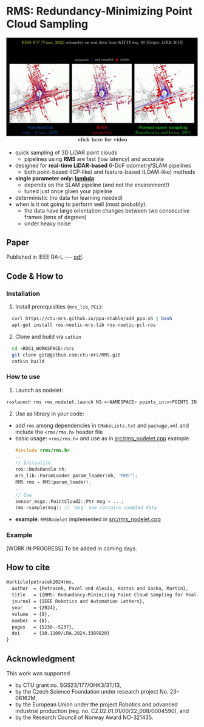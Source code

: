 # RMS: Redundancy-Minimizing Point Cloud Sampling

[![RMS](./fig/snapshot.jpg)](https://www.youtube.com/watch?v=Y9ZlRrX1UBY)

  * quick sampling of 3D LiDAR point clouds
    * pipelines using **RMS** are fast (low latency) and accurate
  * designed for **real-time LiDAR-based** 6-DoF odometry/SLAM pipelines
    * both point-based (ICP-like) and feature-based (LOAM-like) methods 
  * **single parameter only: [lambda](https://github.com/ctu-mrs/RMS/blob/master/config/default.yaml)**
    * depends on the SLAM pipeline (and not the environment!)
    * tuned just once given your pipeline
  * deterministic (no data for learning needed) 
  * when is it not going to perform well (most probably):
    * the data have large orientation changes between two consecutive frames (tens of degrees)
    * under heavy noise

## Paper
Published in IEEE RA-L --- [pdf](https://arxiv.org/pdf/2312.07337.pdf).

## Code & How to

### Installation
1) Install prerequisities (`mrs_lib`, `PCL`):
```bash
  curl https://ctu-mrs.github.io/ppa-stable/add_ppa.sh | bash
  apt-get install ros-noetic-mrs-lib ros-noetic-pcl-ros
```
2) Clone and build via `catkin`
```bash
  cd <ROS1_WORKSPACE>/src
  git clone git@github.com:ctu-mrs/RMS.git
  catkin build
```

### How to use
1) Launch as nodelet:
```bash
roslaunch rms rms_nodelet.launch NS:=<NAMESPACE> points_in:=<POINTS IN TOPIC> points_out:=<POINTS OUT TOPIC>
```
2) Use as library in your code:
  - add `rms` among dependencies in `CMakeLists.txt` and `package.xml` and include the `<rms/rms.h>` header file
  - basic usage: `<rms/rms.h>` and use as in [src/rms_nodelet.cpp](https://github.com/ctu-mrs/RMS/blob/master/src/rms_nodelet.cpp) example
    ```cpp
    #include <rms/rms.h>
    ...
    // Initialize
    ros::NodeHandle nh;
    mrs_lib::ParamLoader param_loader(nh, "RMS");
    RMS rms = RMS(param_loader);
    ...
    // Use
    sensor_msgs::PointCloud2::Ptr msg = ...;
    rms->sample(msg); // 'msg' now contains sampled data
    ```
  - **example**: `RMSNodelet` implemented in [src/rms_nodelet.cpp](https://github.com/ctu-mrs/RMS/blob/master/src/rms_nodelet.cpp)

### Example
[WORK IN PROGRESS] To be added in coming days.

## How to cite
```tex
@article{petracek2024rms,
  author  = {Petracek, Pavel and Alexis, Kostas and Saska, Martin},
  title   = {{RMS: Redundancy-Minimizing Point Cloud Sampling for Real-Time Pose Estimation}},
  journal = {IEEE Robotics and Automation Letters},
  year    = {2024},
  volume  = {9},
  number  = {6},
  pages   = {5230--5237},
  doi     = {10.1109/LRA.2024.3389820}
}
```

## Acknowledgment
This work was supported
- by CTU grant no. SGS23/177/OHK3/3T/13,
- by the Czech Science Foundation under research project No. 23-06162M,
- by the European Union under the project Robotics and advanced industrial production (reg. no. CZ.02.01.01/00/22_008/0004590), and
- by the Research Council of Norway Award NO-321435.
